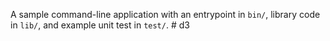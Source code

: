 A sample command-line application with an entrypoint in `bin/`, library code
in `lib/`, and example unit test in `test/`.
#   d 3  
 